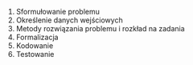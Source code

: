 1. Sformułowanie problemu
2. Określenie danych wejściowych
3. Metody rozwiązania problemu i rozkład na zadania
4. Formalizacja
5. Kodowanie
6. Testowanie